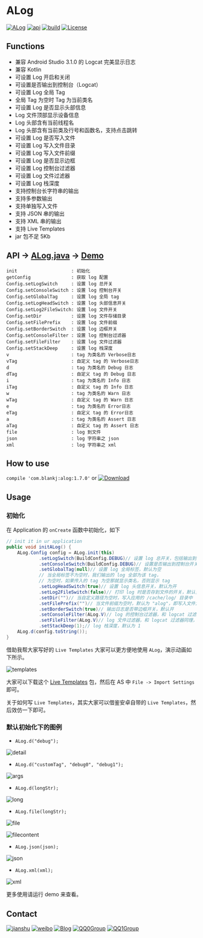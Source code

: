 # ALog

[![ALog][alogsvg]][alog] [![api][apisvg]][api] [![build][buildsvg]][build] [![License][licensesvg]][license]

## Functions

* 兼容 Android Studio 3.1.0 的 Logcat 完美显示日志
* 兼容 Kotlin
* 可设置 Log 开启和关闭
* 可设置是否输出到控制台（Logcat）
* 可设置 Log 全局 Tag
* 全局 Tag 为空时 Tag 为当前类名
* 可设置 Log 是否显示头部信息
* Log 文件顶部显示设备信息
* Log 头部含有当前线程名
* Log 头部含有当前类及行号和函数名，支持点击跳转
* 可设置 Log 是否写入文件
* 可设置 Log 写入文件目录
* 可设置 Log 写入文件前缀
* 可设置 Log 是否显示边框
* 可设置 Log 控制台过滤器
* 可设置 Log 文件过滤器
* 可设置 Log 栈深度
* 支持控制台长字符串的输出
* 支持多参数输出
* 支持单独写入文件
* 支持 JSON 串的输出
* 支持 XML 串的输出
* 支持 Live Templates
* jar 包不足 5Kb


## API -> [ALog.java][alog.java] -> [Demo][alog.demo]

```
init                    : 初始化
getConfig               : 获取 log 配置
Config.setLogSwitch     : 设置 log 总开关
Config.setConsoleSwitch : 设置 log 控制台开关
Config.setGlobalTag     : 设置 log 全局 tag
Config.setLogHeadSwitch : 设置 log 头部信息开关
Config.setLog2FileSwitch: 设置 log 文件开关
Config.setDir           : 设置 log 文件存储目录
Config.setFilePrefix    : 设置 log 文件前缀
Config.setBorderSwitch  : 设置 log 边框开关
Config.setConsoleFilter : 设置 log 控制台过滤器
Config.setFileFilter    : 设置 log 文件过滤器
Config.setStackDeep     : 设置 log 栈深度
v                       : tag 为类名的 Verbose日志
vTag                    : 自定义 tag 的 Verbose日志
d                       : tag 为类名的 Debug 日志
dTag                    : 自定义 tag 的 Debug 日志
i                       : tag 为类名的 Info 日志
iTag                    : 自定义 tag 的 Info 日志
w                       : tag 为类名的 Warn 日志
wTag                    : 自定义 tag 的 Warn 日志
e                       : tag 为类名的 Error日志
eTag                    : 自定义 tag 的 Error日志
a                       : tag 为类名的 Assert 日志
aTag                    : 自定义 tag 的 Assert 日志
file                    : log 到文件
json                    : log 字符串之 json
xml                     : log 字符串之 xml
```


## How to use

`compile 'com.blankj:alog:1.7.0'` or [![Download][jarsvg]][jar]


## Usage

### 初始化

在 Application 的 `onCreate` 函数中初始化，如下

``` java
// init it in ur application
public void initALog() {
    ALog.Config config = ALog.init(this)
            .setLogSwitch(BuildConfig.DEBUG)// 设置 log 总开关，包括输出到控制台和文件，默认开
            .setConsoleSwitch(BuildConfig.DEBUG)// 设置是否输出到控制台开关，默认开
            .setGlobalTag(null)// 设置 log 全局标签，默认为空
            // 当全局标签不为空时，我们输出的 log 全部为该 tag，
            // 为空时，如果传入的 tag 为空那就显示类名，否则显示 tag
            .setLogHeadSwitch(true)// 设置 log 头信息开关，默认为开
            .setLog2FileSwitch(false)// 打印 log 时是否存到文件的开关，默认关
            .setDir("")// 当自定义路径为空时，写入应用的 /cache/log/ 目录中
            .setFilePrefix("")// 当文件前缀为空时，默认为 "alog"，即写入文件为 "alog-MM-dd.txt"
            .setBorderSwitch(true)// 输出日志是否带边框开关，默认开
            .setConsoleFilter(ALog.V)// log 的控制台过滤器，和 logcat 过滤器同理，默认 Verbose
            .setFileFilter(ALog.V)// log 文件过滤器，和 logcat 过滤器同理，默认 Verbose
            .setStackDeep(1);// log 栈深度，默认为 1
    ALog.d(config.toString());
}
```

借助我帮大家写好的 `Live Templates` 大家可以更方便地使用 `ALog`，演示动画如下所示。

![templates][templates]

大家可以下载这个 [Live Templates][templates_jar] 包，然后在 AS 中 `File -> Import Settings` 即可。

关于如何写 `Live Templates`，其实大家可以借鉴安卓自带的 `Live Templates`，然后效仿一下即可。


### 默认初始化下的图例

* `ALog.d("debug");`

![detail][detail]

* `ALog.d("customTag", "debug0", "debug1");`

![args][args]

* `ALog.d(longStr);`

![long][long]

* `ALog.file(longStr);`

![file][file]

![filecontent][filecontent]

* `ALog.json(json);`

![json][json]

* `ALog.xml(xml);`

![xml][xml]


更多使用请运行 demo 来查看。



## Contact

[![jianshu][jianshusvg]][jianshu] [![weibo][weibosvg]][weibo]  [![Blog][blogsvg]][blog] [![QQ0Group][qq0groupsvg]][qq0group] [![QQ1Group][qq1groupsvg]][qq1group]


[alogsvg]: https://img.shields.io/badge/ALog-v1.7.0-brightgreen.svg
[alog]: https://github.com/Blankj/ALog

[apisvg]: https://img.shields.io/badge/API-11+-brightgreen.svg
[api]: https://android-arsenal.com/api?level=11

[buildsvg]: https://travis-ci.org/Blankj/ALog.svg?branch=master
[build]: https://travis-ci.org/Blankj/ALog

[licensesvg]: https://img.shields.io/badge/License-Apache--2.0-brightgreen.svg
[license]: https://github.com/Blankj/ALog/blob/master/LICENSE

[alog.java]: https://github.com/Blankj/ALog/blob/master/alog/src/main/java/com/blankj/ALog.java
[alog.demo]: https://github.com/Blankj/ALog/blob/master/app/src/main/java/com/blankj/alog/ALogActivity.java
[jarsvg]: https://img.shields.io/badge/download-jar--4Kb-brightgreen.svg
[jar]: https://jcenter.bintray.com/com/blankj/alog/1.7.0/alog-1.7.0-sources.jar
[detail]: https://raw.githubusercontent.com/Blankj/ALog/master/art/detail.png
[args]: https://raw.githubusercontent.com/Blankj/ALog/master/art/args.png
[long]: https://raw.githubusercontent.com/Blankj/ALog/master/art/long.png
[file]: https://raw.githubusercontent.com/Blankj/ALog/master/art/file.png
[filecontent]: https://raw.githubusercontent.com/Blankj/ALog/master/art/filecontent.png
[json]: https://raw.githubusercontent.com/Blankj/ALog/master/art/json.png
[xml]: https://raw.githubusercontent.com/Blankj/ALog/master/art/xml.png
[templates]: https://raw.githubusercontent.com/Blankj/ALog/master/art/alog.gif
[templates_jar]: https://raw.githubusercontent.com/Blankj/ALog/master/art/alog_templates.jar

[jianshusvg]: https://img.shields.io/badge/简书-Blankj-brightgreen.svg
[jianshu]: http://www.jianshu.com/u/46702d5c6978

[weibosvg]: https://img.shields.io/badge/weibo-__Blankj-brightgreen.svg
[weibo]: http://weibo.com/3076228982

[blogsvg]: https://img.shields.io/badge/Blog-Blankj-brightgreen.svg
[blog]: http://blankj.com

[qq0groupsvg]: https://img.shields.io/badge/QQ0群(满)-74721490-fba7f9.svg
[qq0group]: https://shang.qq.com/wpa/qunwpa?idkey=62baf2c3ec6b0863155b0c7a10c71bba2608cb0b6532fc18515835e54c69bdd3

[qq1groupsvg]: https://img.shields.io/badge/QQ1群-25206533-fba7f9.svg
[qq1group]: https://shang.qq.com/wpa/qunwpa?idkey=d906789f84484465e2736f7b524366b4c23afeda38733d5c7b10fc3f6e406e9b